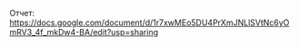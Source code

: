 Отчет: https://docs.google.com/document/d/1r7xwMEo5DU4PrXmJNLlSVtNc6yOmRV3_4f_mkDw4-BA/edit?usp=sharing